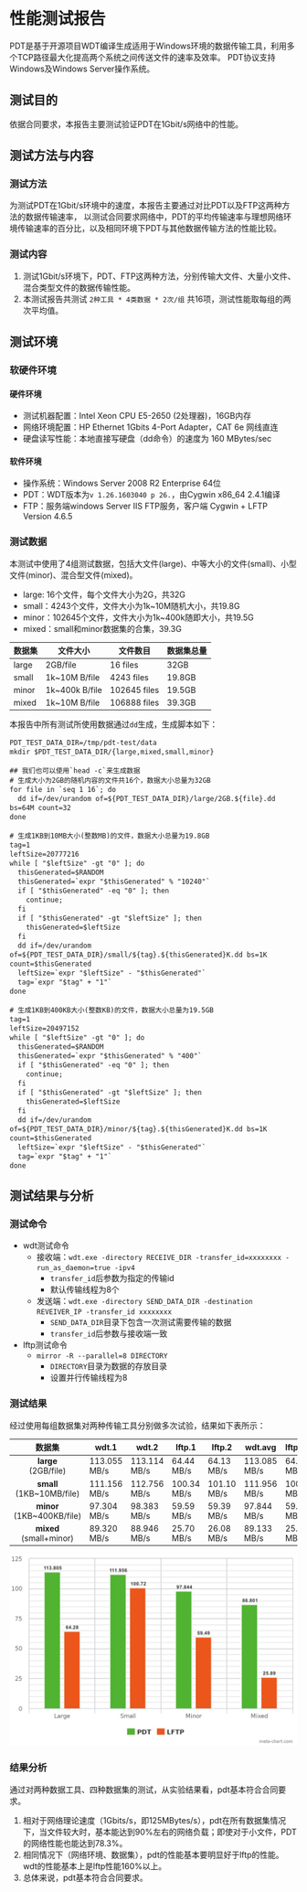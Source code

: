 # 性能测试报告
PDT是基于开源项目WDT编译生成适用于Windows环境的数据传输工具，利用多个TCP路径最大化提高两个系统之间传送文件的速率及效率。
PDT协议支持Windows及Windows Server操作系统。

## 测试目的
依据合同要求，本报告主要测试验证PDT在1Gbit/s网络中的性能。

## 测试方法与内容
### 测试方法
为测试PDT在1Gbit/s环境中的速度，本报告主要通过对比PDT以及FTP这两种方法的数据传输速率，
以测试合同要求网络中，PDT的平均传输速率与理想网络环境传输速率的百分比，以及相同环境下PDT与其他数据传输方法的性能比较。

### 测试内容
1. 测试1Gbit/s环境下，PDT、FTP这两种方法，分别传输大文件、大量小文件、混合类型文件的数据传输性能。
2. 本测试报告共测试 `2种工具 * 4类数据 * 2次/组` 共16项，测试性能取每组的两次平均值。

## 测试环境
### 软硬件环境
#### 硬件环境
 - 测试机器配置：Intel Xeon CPU E5-2650 (2处理器)，16GB内存
 - 网络环境配置：HP Ethernet 1Gbits 4-Port Adapter，CAT 6e 网线直连
 - 硬盘读写性能：本地直接写硬盘（dd命令）的速度为 160 MBytes/sec

#### 软件环境
 - 操作系统：Windows Server 2008 R2 Enterprise 64位
 - PDT：WDT版本为`v 1.26.1603040 p 26.`，由Cygwin x86\_64 2.4.1编译
 - FTP：服务端windows Server IIS FTP服务，客户端 Cygwin + LFTP Version 4.6.5

### 测试数据
本测试中使用了4组测试数据，包括大文件(large)、中等大小的文件(small)、小型文件(minor)、混合型文件(mixed)。
 - large: 16个文件，每个文件大小为2G，共32G
 - small：4243个文件，文件大小为1k~10M随机大小，共19.8G
 - minor：102645个文件，文件大小为1k~400k随即大小，共19.5G
 - mixed：small和minor数据集的合集，39.3G 

| 数据集   | 文件大小      |  文件数目    | 数据集总量 |
|----------|---------------|--------------|------------|
|large     | 2GB/file      |  16 files    | 32GB       |
|small     | 1k~10M B/file | 4243 files   | 19.8GB     |
|minor     | 1k~400k B/file| 102645 files | 19.5GB     |
|mixed     | 1k~10M B/file | 106888 files | 39.3GB     |

本报告中所有测试所使用数据通过`dd`生成，生成脚本如下：
``` shell
PDT_TEST_DATA_DIR=/tmp/pdt-test/data
mkdir $PDT_TEST_DATA_DIR/{large,mixed,small,minor}

## 我们也可以使用`head -c`来生成数据
# 生成大小为2GB的随机内容的文件共16个，数据大小总量为32GB
for file in `seq 1 16`; do
  dd if=/dev/urandom of=${PDT_TEST_DATA_DIR}/large/2GB.${file}.dd bs=64M count=32
done

# 生成1KB到10MB大小(整数MB)的文件，数据大小总量为19.8GB
tag=1
leftSize=20777216
while [ "$leftSize" -gt "0" ]; do
  thisGenerated=$RANDOM
  thisGenerated=`expr "$thisGenerated" % "10240"`
  if [ "$thisGenerated" -eq "0" ]; then
    continue;
  fi
  if [ "$thisGenerated" -gt "$leftSize" ]; then
    thisGenerated=$leftSize
  fi
  dd if=/dev/urandom of=${PDT_TEST_DATA_DIR}/small/${tag}.${thisGenerated}K.dd bs=1K count=$thisGenerated
  leftSize=`expr "$leftSize" - "$thisGenerated"`
  tag=`expr "$tag" + "1"`
done

# 生成1KB到400KB大小(整数KB)的文件，数据大小总量为19.5GB
tag=1
leftSize=20497152
while [ "$leftSize" -gt "0" ]; do
  thisGenerated=$RANDOM
  thisGenerated=`expr "$thisGenerated" % "400"`
  if [ "$thisGenerated" -eq "0" ]; then
    continue;
  fi
  if [ "$thisGenerated" -gt "$leftSize" ]; then
    thisGenerated=$leftSize
  fi
  dd if=/dev/urandom of=${PDT_TEST_DATA_DIR}/minor/${tag}.${thisGenerated}K.dd bs=1K count=$thisGenerated
  leftSize=`expr "$leftSize" - "$thisGenerated"`
  tag=`expr "$tag" + "1"`
done
```

## 测试结果与分析
### 测试命令
- wdt测试命令
  - 接收端：`wdt.exe -directory RECEIVE_DIR -transfer_id=xxxxxxxx -run_as_daemon=true -ipv4`
    - `transfer_id`后参数为指定的传输id
    - 默认传输线程为8个
  - 发送端：`wdt.exe -directory SEND_DATA_DIR -destination REVEIVER_IP -transfer_id xxxxxxxx`
    - `SEND_DATA_DIR`目录下包含一次测试需要传输的数据
    - `transfer_id`后参数与接收端一致
- lftp测试命令
  - `mirror -R --parallel=8 DIRECTORY`
    - `DIRECTORY`目录为数据的存放目录
    - 设置并行传输线程为8

### 测试结果
经过使用每组数据集对两种传输工具分别做多次试验，结果如下表所示：

|            数据集              |     wdt.1    |     wdt.2    |   lftp.1     |   lftp.2     |   wdt.avg    |   lftp.avg   |
|:------------------------------:|--------------|--------------|--------------|--------------|--------------|--------------|
|**large** <br> (2GB/file)       | 113.055 MB/s | 113.114 MB/s | 64.44 MB/s   | 64.13 MB/s   | 113.085 MB/s | 64.28 MB/s   |
|**small** <br> (1KB~10MB/file)  | 111.156 MB/s | 112.756 MB/s | 100.34 MB/s  | 101.10 MB/s  | 111.956 MB/s | 100.72 MB/s  |
|**minor** <br> (1KB~400KB/file) | 97.304 MB/s  | 98.383 MB/s  | 59.59 MB/s   | 59.39 MB/s   | 97.844 MB/s  | 59.49 MB/s   |
|**mixed** <br> (small+minor)    | 89.320 MB/s  | 88.946 MB/s  | 25.70 MB/s   | 26.08 MB/s   | 89.133 MB/s  | 25.89 MB/s   |

![alt text][wdt.vs.lftp]

### 结果分析
通过对两种数据工具、四种数据集的测试，从实验结果看，pdt基本符合合同要求。
 1. 相对于网络理论速度（1Gbits/s，即125MBytes/s），pdt在所有数据集情况下，当文件较大时，基本能达到90%左右的网络负载；即使对于小文件，PDT的网络性能也能达到78.3%。
 2. 相同情况下（网络环境、数据集），pdt的性能基本要明显好于lftp的性能。wdt的性能基本上是lftp性能160%以上。
 3. 总体来说，pdt基本符合合同要求。

[wdt.vs.lftp]: ./wdt.vs.lftp.jpg "PDT vs. LFTP"
